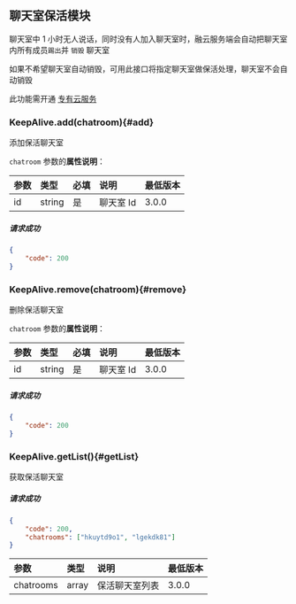 ## 聊天室保活模块

聊天室中 1 小时无人说话，同时没有人加入聊天室时，融云服务端会自动把聊天室内所有成员`踢出`并 `销毁` 聊天室

如果不希望聊天室自动销毁，可用此接口将指定聊天室做保活处理，聊天室不会自动销毁

此功能需开通 [专有云服务](http://www.rongcloud.cn/deployment#proprietary-cloud)

### KeepAlive.add(chatroom){#add}

添加保活聊天室

`chatroom` 参数的**属性说明**：

| 参数   	 |	类型		| 必填	| 说明 							|最低版本		|
| :----------|:--------	|:-----	|:------------------------------|:-------- |
|	id 		 |	string	|	是 	| 聊天室 Id						| 3.0.0 |

##### 请求成功

```json
{
    "code": 200
}
```

### KeepAlive.remove(chatroom){#remove}

删除保活聊天室

`chatroom` 参数的**属性说明**：

| 参数   	 |	类型		| 必填	| 说明 							|最低版本		|
| :----------|:--------	|:-----	|:------------------------------|:-------- |
|	id 		 |	string	|	是 	| 聊天室 Id 						| 3.0.0 |

##### 请求成功

```json
{
    "code": 200
}
```
### KeepAlive.getList(){#getList}

获取保活聊天室

##### 请求成功

```json
{
	"code": 200,
	"chatrooms": ["hkuytd9o1", "lgekdk81"]
}
```

| 参数   	 |	类型		| 说明 							|最低版本		|
| :----------|:--------	|:------------------------------|:-------- |
|	chatrooms|	array	| 保活聊天室列表					| 3.0.0 |
 

